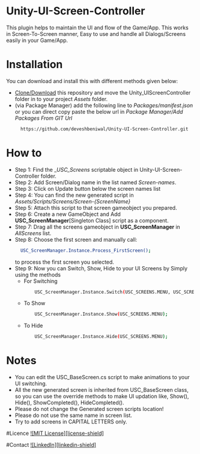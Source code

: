 # Unity-UI-Screen-Controller
This plugin helps to maintain the UI and flow of the Game/App. This works in Screen-To-Screen manner, Easy to use and handle all Dialogs/Screens easily in your Game/App.

<!-- Installation-->
# Installation
You can download and install this with different methods given below:
* [Clone/Download](https://github.com/deveshbeniwal/Unity-UI-Screen-Controller/archive/refs/heads/main.zip) this repository and move the Unity_UIScreenController folder in to your project _Assets_ folder.
* (via Package Manager) add the following line to _Packages/manifest.json_ or you can direct copy paste the below url in _Package Manager/Add Packages From GIT Url_
  ```sh
    https://github.com/deveshbeniwal/Unity-UI-Screen-Controller.git
  ```

<!-- How to-->
# How to
* Step 1: Find the __USC_Screens_ scriptable object in Unity-UI-Screen-Controller folder.
* Step 2: Add Screen/Dialog name in the list named _Screen-names_.
* Step 3: Click on Update button below the screen names list
* Step 4: You can find the new generated script in _Assets/Scripts/Screens/Screen-{ScreenName}_
* Step 5: Attach this script to that screen gameobject you prepared.
* Step 6: Create a new GameObject and Add __USC_ScreenManager__[Singleton Class] script as a component.
* Step 7: Drag all the screens gameobject in __USC_ScreenManager__ in _AllScreens_ list.
* Step 8: Choose the first screen and manually call:
  ```sh
    USC_ScreenManager.Instance.Process_FirstScreen();
  ```
  to process the first screen you selected.
* Step 9: Now you can Switch, Show, Hide to your UI Screens by Simply using the methods
    * For Switching
        ```sh
            USC_ScreenManager.Instance.Switch(USC_SCREENS.MENU, USC_SCREENS.GAME);
        ```
    * To Show
        ```sh
            USC_ScreenManager.Instance.Show(USC_SCREENS.MENU);
        ```
    * To Hide
        ```sh
            USC_ScreenManager.Instance.Hide(USC_SCREENS.MENU);
        ```

<!-- Notes-->
# Notes
* You can edit the USC_BaseScreen.cs script to make animations to your UI switching.
* All the new generated screen is inherited from USC_BaseScreen class, so you can use the override methods to make UI updation like, Show(), Hide(), ShowCompleted(), HideCompleted().
* Please do not change the Generated screen scripts location!
* Please do not use the same name in screen list.
* Try to add screens in CAPITAL LETTERS only.


<!-- Licence-->
#Licence
[![MIT License][license-shield]][license-url]


<!-- Contact-->
#Contact
[![LinkedIn][linkedin-shield]][linkedin-url]


<!-- MARKDOWN LINKS -->
[license-url]: https://github.com/deveshbeniwal/Unity-UI-Screen-Controller/blob/13f4492c0834a744f038ab97c4d428d63e02756b/LICENSE
[linkedin-url]:https://in.linkedin.com/in/devesh-beniwal-ba4460143
